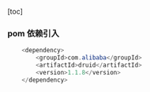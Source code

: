 [toc]
### pom 依赖引入
```java
	<dependency>
		<groupId>com.alibaba</groupId>
		<artifactId>druid</artifactId>
		<version>1.1.8</version>
	</dependency>
```
